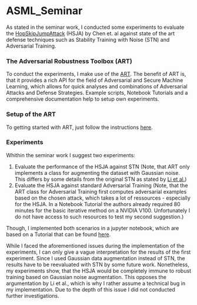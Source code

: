 # ASML_Seminar

As stated in the seminar work, I conducted some experiments to evaluate the 
[HopSkipJumpAttack](https://arxiv.org/abs/1904.02144 "Google Search") (HSJA) by Chen et. al against state of the art defense 
techniques such as Stability Training with Noise (STN) and Adversarial
Training.

### The  Adversarial Robustness Toolbox (ART)

To conduct the experiments, I make use of the [ART](https://adversarial-robustness-toolbox.readthedocs.io/en/latest/index.html "Google Search"). 
The benefit of ART is, that it provides a rich API for the field of Adversarial and Secure Machine Learning, which allows for quick analyses
and combinations of Adversarial Attacks and Defense Strategies. Example scripts, Notebook Tutorials and a comprehensive documentation help 
to setup own experiments. 

### Setup of the ART

To getting started with ART, just follow the instructions [here](https://github.com/Trusted-AI/adversarial-robustness-toolbox/wiki/Get-Started#setup "Google Search").

### Experiments

Whithin the seminar work I suggest two experiments:
1. Evaluate the performance of the HSJA against STN (Note, that ART only implements a class for augmenting the dataset with Gaussian noise. This differs by some details from the original STN as stated by [Li et al.](https://arxiv.org/pdf/1809.03113.pdf "Google Search"))
2. Evaluate the HSJA against standard Adversarial Training (Note, that the ART class for Adversarial Training first computes adversarial examples based on the chosen attack, which takes a lot of ressources - especially for the HSJA. In a Notebook Tutorial the authors already required 80 minutes for the basic iterative method on a NVIDIA V100. Unfortunately I do not have access to such resources to test my second suggestion.)

Though, I implemented both scenarios in a jupyter notebook, which are based on a 
Tutorial that can be found [here](https://github.com/Trusted-AI/adversarial-robustness-toolbox/blob/main/notebooks/adversarial_training_mnist.ipynb "Google Search").

While I faced the aforementioned issues during the implementation of the experiments, I can only give a vague interpretation for the results of the first experiment. 
Since I used Gaussian data augmentation instead of STN, the results have to be reevaluated with STN by some future work. Nonetheless, my experiments show, 
that the HSJA would be completely immune to robust training based on Gaussian noise augmentation. This opposes the argumentation by Li et al., which is why I rather assume 
a technical bug in my implementation. Due to the depth of this issue I did not conducted further investigations.
